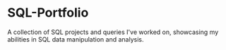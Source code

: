 # SQL-Portfolio
A collection of SQL projects and queries I've worked on, showcasing my abilities in SQL data manipulation and analysis.
